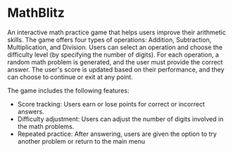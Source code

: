 
# MathBlitz 
An interactive math practice game that helps users improve their arithmetic skills. 
The game offers four types of operations: Addition, Subtraction, Multiplication, and Division. 
Users can select an operation and choose the difficulty level (by specifying the number of digits). 
For each operation, a random math problem is generated, and the user must provide the correct answer. 
The user's score is updated based on their performance, and they can choose to continue or exit at any point.

The game includes the following features:
- Score tracking: Users earn or lose points for correct or incorrect answers.
- Difficulty adjustment: Users can adjust the number of digits involved in the math problems.
- Repeated practice: After answering, users are given the option to try another problem or return to the main menu